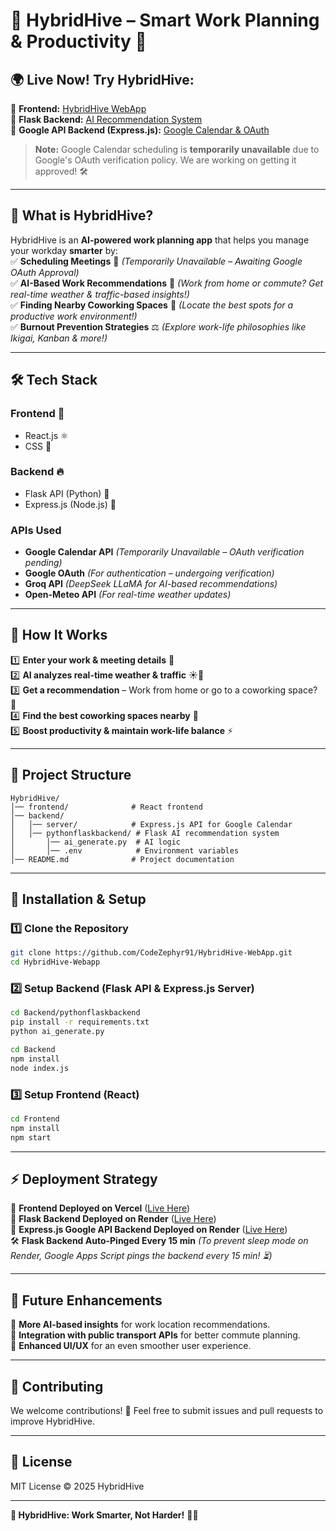 # 🐝 HybridHive – Smart Work Planning & Productivity 🚀  

## 🌍 **Live Now! Try HybridHive:**  
🔗 **Frontend:** [HybridHive WebApp](https://hybrid-hive-webapp-frontend.vercel.app/)  
🔗 **Flask Backend:** [AI Recommendation System](https://hybridhive-flask-backend-5.onrender.com)  
🔗 **Google API Backend (Express.js):** [Google Calendar & OAuth](https://hybridhive-express-backend.onrender.com)  

> **Note:** Google Calendar scheduling is **temporarily unavailable** due to Google's OAuth verification policy. We are working on getting it approved! 🛠️

---

## 🎯 **What is HybridHive?**  
HybridHive is an **AI-powered work planning app** that helps you manage your workday **smarter** by:  
✅ **Scheduling Meetings** 📅 *(Temporarily Unavailable – Awaiting Google OAuth Approval)*  
✅ **AI-Based Work Recommendations** 🤖 *(Work from home or commute? Get real-time weather & traffic-based insights!)*  
✅ **Finding Nearby Coworking Spaces** 🏢 *(Locate the best spots for a productive work environment!)*  
✅ **Burnout Prevention Strategies** ⚖️ *(Explore work-life philosophies like Ikigai, Kanban & more!)*  

---

## 🛠 **Tech Stack**  

### **Frontend** 🎨  
- React.js ⚛️  
- CSS 💅  

### **Backend** 🔥  
- Flask API (Python) 🐍  
- Express.js (Node.js) 🌿  

### **APIs Used**  
- **Google Calendar API** *(Temporarily Unavailable – OAuth verification pending)*  
- **Google OAuth** *(For authentication – undergoing verification)*  
- **Groq API** *(DeepSeek LLaMA for AI-based recommendations)*  
- **Open-Meteo API** *(For real-time weather updates)*  

---

## 🚀 **How It Works**  
1️⃣ **Enter your work & meeting details** 📝  
2️⃣ **AI analyzes real-time weather & traffic** ☀️🚦  
3️⃣ **Get a recommendation** – Work from home or go to a coworking space? 🤔  
4️⃣ **Find the best coworking spaces nearby** 🏢  
5️⃣ **Boost productivity & maintain work-life balance** ⚡  

---

## 📂 **Project Structure**  
```
HybridHive/
│── frontend/              # React frontend
│── backend/
│   │── server/            # Express.js API for Google Calendar
│   │── pythonflaskbackend/ # Flask AI recommendation system
│       │── ai_generate.py  # AI logic
│       │── .env            # Environment variables
│── README.md              # Project documentation
```

---

## 🔧 **Installation & Setup**  

### **1️⃣ Clone the Repository**  
```bash
git clone https://github.com/CodeZephyr91/HybridHive-WebApp.git
cd HybridHive-Webapp
```

### **2️⃣ Setup Backend (Flask API & Express.js Server)**  
```bash
cd Backend/pythonflaskbackend
pip install -r requirements.txt
python ai_generate.py
```
```bash
cd Backend
npm install
node index.js
```

### **3️⃣ Setup Frontend (React)**  
```bash
cd Frontend
npm install
npm start
```

---

## ⚡ **Deployment Strategy**  
🚀 **Frontend Deployed on Vercel** ([Live Here](https://hybrid-hive-webapp-frontend.vercel.app/))  
🚀 **Flask Backend Deployed on Render** ([Live Here](https://hybridhive-flask-backend-5.onrender.com))  
🚀 **Express.js Google API Backend Deployed on Render** ([Live Here](https://hybridhive-express-backend.onrender.com))  
🛠️ **Flask Backend Auto-Pinged Every 15 min** *(To prevent sleep mode on Render, Google Apps Script pings the backend every 15 min! ⏳)*  

---

## 🎯 **Future Enhancements**  
🔹 **More AI-based insights** for work location recommendations.  
🔹 **Integration with public transport APIs** for better commute planning.  
🔹 **Enhanced UI/UX** for an even smoother user experience.  

---

## 🤝 **Contributing**  
We welcome contributions! 🚀 Feel free to submit issues and pull requests to improve HybridHive.  

---

## 🐝 **License**  
MIT License © 2025 HybridHive  

---

**📢 HybridHive: Work Smarter, Not Harder!** 🚀🐝
